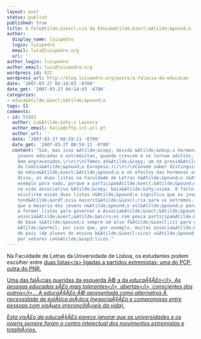 ```yaml
---
layout: post
status: publish
published: true
title: A Fal&Atilde;&iexcl;cia da Educa&Atilde;&sect;&Atilde;&pound;o
author:
  display_name: luispedro
  login: luispedro
  email: luis@luispedro.org
  url: ''
author_login: luispedro
author_email: luis@luispedro.org
wordpress_id: 922
wordpress_url: http://blog.luispedro.org/posts/a-falacia-da-educacao
date: '2007-03-27 04:14:03 -0700'
date_gmt: '2007-03-27 04:14:03 -0700'
categories:
- educa&Atilde;&sect;&Atilde;&pound;o
tags: []
comments:
- id: 55881
  author: Lu&Atilde;&shy;s Lavoura
  author_email: balio@cftp.ist.utl.pt
  author_url: ''
  date: '2007-03-27 08:59:11 -0700'
  date_gmt: '2007-03-27 08:59:11 -0700'
  content: "Sim, mas isso &Atilde;&copy; devido &Atilde;&nbsp;s hormonas da juventude.\r\n\r\nEsses
    jovens educados e extremistas, quando crescem e se tornam adultos, ficam muito
    bem engravatados.\r\n\r\n(Temos at&Atilde;&copy; um na presid&Atilde;&ordf;ncia
    da Comiss&Atilde;&pound;o Europeia.)\r\n\r\nConvem saber distinguir entre os efeitos
    da educa&Atilde;&sect;&Atilde;&pound;o e os efeitos das hormonas sexuais em alta.\r\n\r\nAl&Atilde;&copy;m
    disso, as duas listas na Faculdade de Letras n&Atilde;&pound;o s&Atilde;&pound;o
    exemplo para nada, porque a participa&Atilde;&sect;&Atilde;&pound;o estudantil
    na vida associativa &Atilde;&copy; baix&Atilde;&shy;ssima. O facto de s&Atilde;&sup3;
    existirem essas duas listas n&Atilde;&pound;o significa que os jovens tenham uma
    tend&Atilde;&ordf;ncia maiorit&Atilde;&iexcl;ria para os extremos. Significa apenas
    que a maioria dos jovens n&Atilde;&pound;o est&Atilde;&pound;o para se chatear
    a formar listas para governar a Associa&Atilde;&sect;&Atilde;&pound;o de Estudantes.\r\n\r\nAs
    associa&Atilde;&sect;&Atilde;&micro;es com pouca participa&Atilde;&sect;&Atilde;&pound;o
    de base s&Atilde;&pound;o sempre um alvo f&Atilde;&iexcl;cil para grupos extremistas.
    &Atilde;&permil; por isso que, por exemplo, muitas associa&Atilde;&sect;&Atilde;&micro;es
    de pais (de alunos do ensino b&Atilde;&iexcl;sico) s&Atilde;&pound;o dominadas
    por setores cat&Atilde;&sup3;licos."
---
```

<p>Na Faculdade de Letras da Universidade de Lisboa, os estudantes podem escolher entre <a href="http:&#47;&#47;www.publico.clix.pt&#47;shownews.asp?id=1289381&idCanal=74">duas listas<&#47;a> ligadas a partidos extremistas: uma do PCP, outra do PNR.</p>
<p>Uma das fal&Atilde;&iexcl;cias queridas da esquerda &Atilde;&copy; a da <i>educa&Atilde;&sect;&Atilde;&pound;o<&#47;i>. As pessoas educadas s&Atilde;&pound;o mais <i>tolerantes<&#47;i>, <i>abertas<&#47;i>, <i>conscientes dos outros<&#47;i>... A educa&Atilde;&sect;&Atilde;&pound;o &Atilde;&copy; apresentada como alternativa &Atilde;&nbsp; necessidade de pol&Atilde;&shy;tica pr&Atilde;&iexcl;tica (negocia&Atilde;&sect;&Atilde;&pound;o e compromisso entre pessoas com vis&Atilde;&micro;es irreconcili&Atilde;&iexcl;veis da vida).</p>
<p>Esta vis&Atilde;&pound;o da educa&Atilde;&sect;&Atilde;&pound;o parece ignorar que as universidades e os jovens sempre foram o centro intelectual dos movimentos extremistas e totalit&Atilde;&iexcl;rios.</p>
